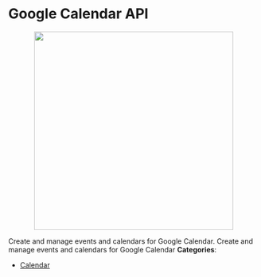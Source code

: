 # Google Calendar API

<p align="center">
    <img width="400" src="https://raw.githubusercontent.com/awesome-apis/awesome-apis/apis/google-calendar-api/logo_256x256.png" />
</p>


Create and manage events and calendars for Google Calendar.  Create and manage events and calendars for Google Calendar
**Categories**:

- [Calendar](https://github/awesome-apis/awesome-apis#calendar)



